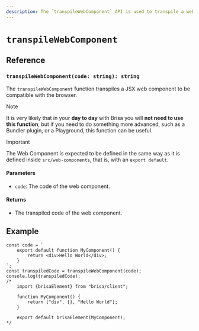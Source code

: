 ```yaml
---
description: The `transpileWebComponent` API is used to transpile a web component.
---
```


# `transpileWebComponent`

## Reference

### `transpileWebComponent(code: string): string`

The `transpileWebComponent` function transpiles a JSX web component to be compatible with the browser.

> [!NOTE]
>
> It is very likely that in your **day to day** with Brisa you will **not need to use this function**, but if you need to do something more advanced, such as a Bundler plugin, or a Playground, this function can be useful.

> [!IMPORTANT]
>
> The Web Component is expected to be defined in the same way as it is defined inside `src/web-components`, that is, with an `export default`.

#### Parameters

- `code`: The code of the web component.

#### Returns

- The transpiled code of the web component. 

## Example

```tsx
const code = `
	export default function MyComponent() { 
		return <div>Hello World</div>;
	}
`;
const transpiledCode = transpileWebComponent(code);
console.log(transpiledCode);
/*
	import {brisaElement} from "brisa/client";
			
	function MyComponent() {
		return ["div", {}, "Hello World"];
	}
			
	export default brisaElement(MyComponent);
*/
```
